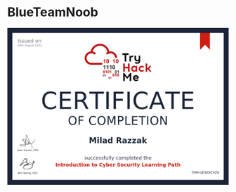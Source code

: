 # BlueTeamNoob
![alt text](https://github.com/MiloRaz92/BlueTeamNoob/blob/main/Intro%20to%20Cyber%20Security%20Certificate.png?raw=true)
